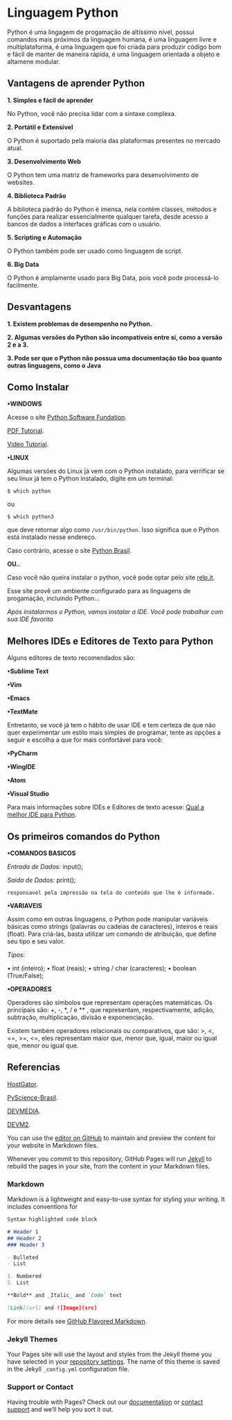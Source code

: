 # Linguagem Python

Python é uma lingagem de progamação de altíssimo nível, possui comandos mais próximos da linguagem humana, é uma linguagem livre e multiplataforma, é uma linguagem que foi criada para produzir código bom e fácil de manter de maneira rápida, é uma linguagem orientada a objeto e altamene modular.

## Vantagens de aprender Python

  **1. Simples e fácil de aprender**
  
  No Python, você não precisa lidar com a sintaxe complexa.
  
  **2. Portátil e Extensivel**
  
  O Python é suportado pela maioria das plataformas presentes no mercado atual.
  
  **3. Desenvolvimento Web**
  
  O Python tem uma matriz de frameworks para desenvolvimento de websites.

  **4. Biblioteca Padrão**
  
  A biblioteca padrão do Python é imensa, nela contém classes, métodos e funções para realizar essencialmente qualquer tarefa, desde acesso a bancos de dados a interfaces gráficas com o usuário.
 
  **5. Scripting e Automação**
  
   O Python também pode ser usado como linguagem de script.
   
  **6. Big Data**
  
   O Python é amplamente usado para Big Data, pois você pode processá-lo facilmente.
   
## Desvantagens

**1. Existem problemas de desempenho no Python.**

**2. Algumas versões do Python são incompatíveis entre si, como a versão 2 e a 3.**

**3. Pode ser que o Python não possua uma documentação tão boa quanto outras linguagens, como o Java**

## Como Instalar

   **•WINDOWS**
  
   Acesse o site [Python Software Fundation](https://www.python.org/downloads/).
  
   [PDF Tutorial](http://www.filosofiacienciaarte.org/attachments/article/1026/instalarPython.pdf).
  
   [Video Tutorial](https://youtu.be/X2C3HG_ynGM).
  
   **•LINUX**
   
  Algumas versões do Linux já vem com o Python instalado, para verrificar se seu linux já tem o Python instalado, digite em um terminal:
  
   ``$ which python``
   
   ou
   
   ``$ which python3``
   
   que deve retornar algo como ``/usr/bin/python``. Isso significa que o Python está instalado nesse endereço.
   
   Caso contrário, acesse o site [Python Brasil](https://python.org.br/instalacao-linux/).
  
   **OU..**
  
   Caso você não queira instalar o python, você pode optar pelo site [relp.it](https://repl.it/).
   
   Esse site provê um ambiente configurado para as linguagens de progamação, incluindo Python...
   
   _Após instalarmos o Python, vamos instalar a IDE. Você pode trabalhar com sua IDE favorita_
   
 ## Melhores IDEs e Editores de Texto para Python
 
   Alguns editores de texto recomendados são:
  
   **•Sublime Text**
  
   **•Vim**
  
   **•Emacs**
  
   **•TextMate**
  
   Entretanto, se você já tem o hábito de usar IDE e tem certeza de que não quer experimentar um estilo mais simples de programar, tente    as opções a seguir e escolha a que for mais confortável para você:
 
   **•PyCharm**
 
   **•WingIDE**
 
   **•Atom**
 
   **•Visual Studio**
 
   Para mais informações sobre IDEs e Editores de texto acesse: [Qual a melhor IDE para Python](http://rodrigoamaral.net/2012/11/11/qual-a-melhor-ide-para-python/).
   
 ## Os primeiros comandos do Python
 
 **•COMANDOS BASICOS**
 
 _Entrada de Dados:_ input();
 
 _Saida de Dados:_ print();
       
    responsavel pela impressão na tela do conteúdo que lhe é informado.
 
 **•VARIAVEIS**
 
  Assim como em outras linguagens, o Python pode manipular variáveis básicas como strings (palavras ou cadeias de caracteres), inteiros   e reais (float). Para criá-las, basta utilizar um comando de atribuição, que define seu tipo e seu valor.
  
  _Tipos:_
  
  • int (inteiro);
  • float (reais);
  • string / char (caracteres);
  • boolean (True/False);
  
  **•OPERADORES**
  
   Operadores são símbolos que representam operações matemáticas. Os principais são: +, -, *, / e ** , que representam, respectivamente,    adição, subtração, multiplicação, divisão e exponenciação. 
   
   Existem também operadores relacionais ou comparativos, que são: >, <, ==, >=, <=, eles representam maior que, menor que, igual, maior    ou igual que, menor ou igual que.
 
   ## Referencias
   [HostGator](https://www.hostgator.com.br/blog/10-motivos-para-voce-aprender-python/).
   
   [PyScience-Brasil](http://pyscience-brasil.wikidot.com/python:python-oq-e-pq).
   
   [DEVMEDIA](https://www.devmedia.com.br/aprendendo-a-programar-em-python-introducao/17093).
   
   [DEVM2](https://www.devmedia.com.br/primeiros-passos-com-o-python/37003).
   

You can use the [editor on GitHub](https://github.com/MayllaKrislainy/Python/edit/master/index.md) to maintain and preview the content for your website in Markdown files.

Whenever you commit to this repository, GitHub Pages will run [Jekyll](https://jekyllrb.com/) to rebuild the pages in your site, from the content in your Markdown files.

### Markdown

Markdown is a lightweight and easy-to-use syntax for styling your writing. It includes conventions for

```markdown
Syntax highlighted code block

# Header 1
## Header 2
### Header 3

- Bulleted
- List

1. Numbered
2. List

**Bold** and _Italic_ and `Code` text

[Link](url) and ![Image](src)
```

For more details see [GitHub Flavored Markdown](https://guides.github.com/features/mastering-markdown/).

### Jekyll Themes

Your Pages site will use the layout and styles from the Jekyll theme you have selected in your [repository settings](https://github.com/MayllaKrislainy/Python/settings). The name of this theme is saved in the Jekyll `_config.yml` configuration file.

### Support or Contact

Having trouble with Pages? Check out our [documentation](https://help.github.com/categories/github-pages-basics/) or [contact support](https://github.com/contact) and we’ll help you sort it out.
